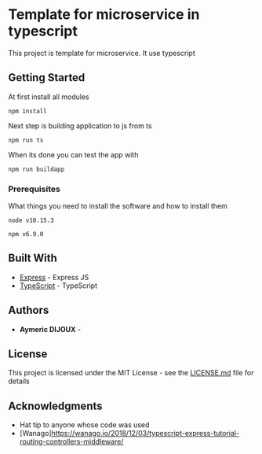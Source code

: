 # Template for microservice in typescript

This project is template for microservice. It use typescript

## Getting Started

At first install all modules
```
npm install
```
Next step is building application to js from ts
```
npm run ts
```
When its done you can test the app with
```
npm run buildapp
```
### Prerequisites

What things you need to install the software and how to install them

```
node v10.15.3
```

```
npm v6.9.0
```

## Built With

* [Express](https://github.com/expressjs/express) - Express JS
* [TypeScript](https://github.com/Microsoft/TypeScript) - TypeScript


## Authors

* **Aymeric DIJOUX** -


## License

This project is licensed under the MIT License - see the [LICENSE.md](LICENSE.md) file for details

## Acknowledgments

* Hat tip to anyone whose code was used
* [Wanago]https://wanago.io/2018/12/03/typescript-express-tutorial-routing-controllers-middleware/
